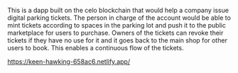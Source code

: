 This is a dapp built on the celo blockchain that would help a company issue digital parking tickets. The person in charge of the account would be able to mint tickets according to spaces in the parking lot and push it to the public marketplace for users to purchase. Owners of the tickets can revoke their tickets if they have no use for it and it goes back to the main shop for other users to book. This enables a continuous flow of the tickets.

https://keen-hawking-658ac6.netlify.app/